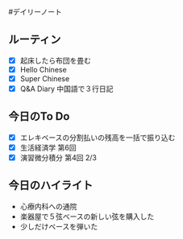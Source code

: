 #デイリーノート
## ルーティン
- [x] 起床したら布団を畳む
- [x] Hello Chinese
- [x] Super Chinese
- [x] Q&A Diary 中国語で３行日記
## 今日のTo Do
- [x] エレキベースの分割払いの残高を一括で振り込む
- [x] 生活経済学 第6回
- [x] 演習微分積分 第4回 2/3
## 今日のハイライト
- 心療内科への通院
- 楽器屋で５弦ベースの新しい弦を購入した
- 少しだけベースを弾いた
